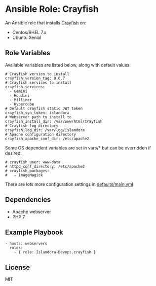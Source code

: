 # Ansible Role: Crayfish

An Ansible role that installs [Crayfish](https://github.com/Islandora-CLAW/Crayfish) on:

* Centos/RHEL 7.x
* Ubuntu Xenial

## Role Variables

Available variables are listed below, along with default values:

```
# Crayfish version to install
crayfish_version_tag: 0.0.7
# Crayfish services to install
crayfish_services:
  - Gemini
  - Houdini
  - Milliner
  - Hypercube
# Default crayfish static JWT token
crayfish_syn_token: islandora
# Webserver path to install to
crayfish_install_dir: /var/www/html/Crayfish
# Crayfish log directory
crayfish_log_dir: /var/log/islandora
# Apache configuration directory
crayfish_apache_conf_dir: /etc/apache2
```

Some OS dependent variables are set in vars/* but can be overridden if desired:

```
# crayfish_user: www-data
# httpd_conf_directory: /etc/apache2
# crayfish_packages:
#   - ImageMagick
```

There are lots more configuration settings in [defaults/main.yml](defaults/main.yml)

## Dependencies

* Apache webserver
* PHP 7

## Example Playbook

    - hosts: webservers
      roles:
        - { role: Islandora-Devops.crayfish }

## License

MIT
